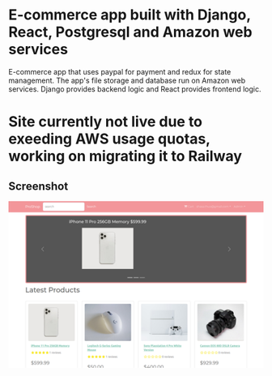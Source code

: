 # E-commerce app built with Django, React, Postgresql and Amazon web services

E-commerce app that uses paypal for payment and redux for state management. The app's file storage and database run on Amazon web services. Django provides backend logic and React provides frontend logic.

# Site currently not live due to exeeding AWS usage quotas, working on migrating it to Railway

## Screenshot
![Screenshot of Proshop](here.png "Image Title")

